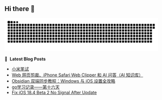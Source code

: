 ## Hi there 👋

<picture>
  <source media="(prefers-color-scheme: dark)" srcset="https://raw.githubusercontent.com/lx02918/lx02918/output/github-contribution-grid-snake-dark.svg">
  <source media="(prefers-color-scheme: light)" srcset="https://raw.githubusercontent.com/lx02918/lx02918/output/github-contribution-grid-snake.svg">
  <img alt="github contribution grid snake animation" src="https://raw.githubusercontent.com/lx02918/lx02918/output/github-contribution-grid-snake.svg">
</picture>

📕 &nbsp;**Latest Blog Posts**
<!-- BLOG-POST-LIST:START -->
- [小米笔试](https://www.lx02918.ltd/2025/03/12/mi-test/)
- [Web 网页剪裁、iPhone Safari Web Clipper 和 AI 问答（AI 知识库）](https://www.lx02918.ltd/2025/03/11/obsidian-web-clipper-safari-ai-knowledge-base/)
- [Obsidian 双端同步教程：Windows 与 iOS 设置全攻略](https://www.lx02918.ltd/2025/03/10/obsidian-windows-ios-sync-settings/)
- [go学习记录——第十六天](https://www.lx02918.ltd/2025/03/06/go-study-sixteenth-day/)
- [Fix iOS 18.4 Beta 2 No Signal After Update](https://www.lx02918.ltd/2025/03/05/Fix-iOS-18-4-Beta-2-No-Signal-After-Update/)
<!-- BLOG-POST-LIST:END -->

<!--
**lx02918/lx02918** is a ✨ _special_ ✨ repository because its `README.md` (this file) appears on your GitHub profile.

Here are some ideas to get you started:

- 🔭 I’m currently working on ...
- 🌱 I’m currently learning ...
- 👯 I’m looking to collaborate on ...
- 🤔 I’m looking for help with ...
- 💬 Ask me about ...
- 📫 How to reach me: ...
- 😄 Pronouns: ...
- ⚡ Fun fact: ...
-->
